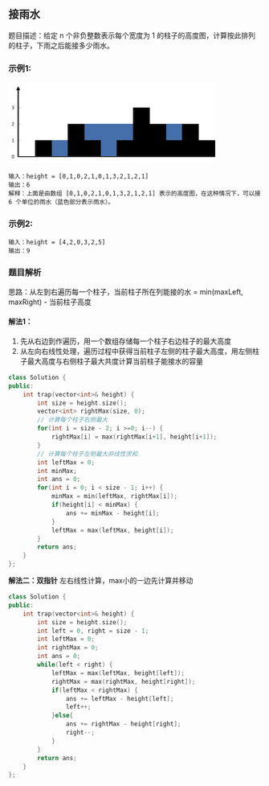 ## 接雨水
题目描述：给定 n 个非负整数表示每个宽度为 1 的柱子的高度图，计算按此排列的柱子，下雨之后能接多少雨水。

### 示例1:
![avatar](./rainwatertrap.png)
```
输入：height = [0,1,0,2,1,0,1,3,2,1,2,1]
输出：6
解释：上面是由数组 [0,1,0,2,1,0,1,3,2,1,2,1] 表示的高度图，在这种情况下，可以接 6 个单位的雨水（蓝色部分表示雨水）。 
```

### 示例2:
```
输入：height = [4,2,0,3,2,5]
输出：9
```



### 题目解析
思路：从左到右遍历每一个柱子，当前柱子所在列能接的水 = min(maxLeft, maxRight) - 当前柱子高度



#### 解法1：
1. 先从右边到作遍历，用一个数组存储每一个柱子右边柱子的最大高度
2. 从左向右线性处理，遍历过程中获得当前柱子左侧的柱子最大高度，用左侧柱子最大高度与右侧柱子最大共度计算当前柱子能接水的容量
```c++
class Solution {
public:
    int trap(vector<int>& height) {
        int size = height.size();
        vector<int> rightMax(size, 0);
        // 计算每个柱子右侧最大
        for(int i = size - 2; i >=0; i--) {
            rightMax[i] = max(rightMax[i+1], height[i+1]);
        }
        // 计算每个柱子左侧最大并线性求和
        int leftMax = 0;
        int minMax;
        int ans = 0;
        for(int i = 0; i < size - 1; i++) {
            minMax = min(leftMax, rightMax[i]);
            if(height[i] < minMax) {
                ans += minMax - height[i];
            }
            leftMax = max(leftMax, height[i]);
        }
        return ans;
    }
};
```


**解法二：双指针**
左右线性计算，max小的一边先计算并移动

```c++
class Solution {
public:
    int trap(vector<int>& height) {
        int size = height.size();
        int left = 0, right = size - 1;
        int leftMax = 0;
        int rightMax = 0;
        int ans = 0;
        while(left < right) {
            leftMax = max(leftMax, height[left]);
            rightMax = max(rightMax, height[right]);
            if(leftMax < rightMax) {
                ans += leftMax - height[left];
                left++;
            }else{
                ans += rightMax - height[right];
                right--;
            }
        }
        return ans;
    }
};
```
